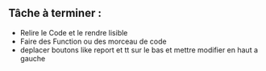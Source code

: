 ## Tâche à terminer :
- Relire le Code et le rendre lisible 
- Faire des Function ou des morceau de code 
- deplacer boutons like report et tt sur le bas et mettre modifier en haut a gauche




